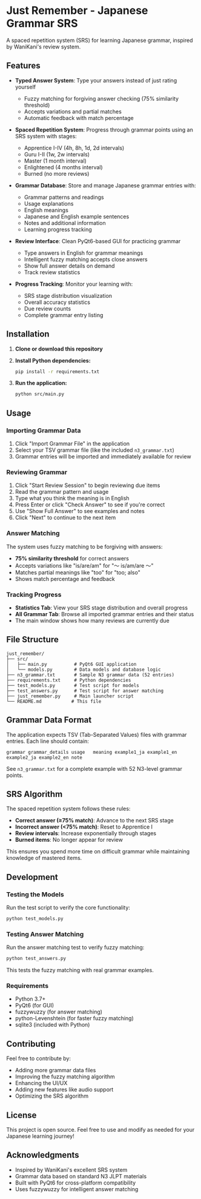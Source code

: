 # Just Remember - Japanese Grammar SRS

A spaced repetition system (SRS) for learning Japanese grammar, inspired by WaniKani's review system.

## Features

- **Typed Answer System**: Type your answers instead of just rating yourself
  - Fuzzy matching for forgiving answer checking (75% similarity threshold)
  - Accepts variations and partial matches
  - Automatic feedback with match percentage

- **Spaced Repetition System**: Progress through grammar points using an SRS system with stages:
  - Apprentice I-IV (4h, 8h, 1d, 2d intervals)
  - Guru I-II (1w, 2w intervals)  
  - Master (1 month interval)
  - Enlightened (4 months interval)
  - Burned (no more reviews)

- **Grammar Database**: Store and manage Japanese grammar entries with:
  - Grammar patterns and readings
  - Usage explanations
  - English meanings
  - Japanese and English example sentences
  - Notes and additional information
  - Learning progress tracking

- **Review Interface**: Clean PyQt6-based GUI for practicing grammar
  - Type answers in English for grammar meanings
  - Intelligent fuzzy matching accepts close answers
  - Show full answer details on demand
  - Track review statistics

- **Progress Tracking**: Monitor your learning with:
  - SRS stage distribution visualization
  - Overall accuracy statistics
  - Due review counts
  - Complete grammar entry listing

## Installation

1. **Clone or download this repository**

2. **Install Python dependencies:**
   ```bash
   pip install -r requirements.txt
   ```

3. **Run the application:**
   ```bash
   python src/main.py
   ```

## Usage

### Importing Grammar Data

1. Click "Import Grammar File" in the application
2. Select your TSV grammar file (like the included `n3_grammar.txt`)
3. Grammar entries will be imported and immediately available for review

### Reviewing Grammar

1. Click "Start Review Session" to begin reviewing due items
2. Read the grammar pattern and usage
3. Type what you think the meaning is in English
4. Press Enter or click "Check Answer" to see if you're correct
5. Use "Show Full Answer" to see examples and notes
6. Click "Next" to continue to the next item

### Answer Matching

The system uses fuzzy matching to be forgiving with answers:
- **75% similarity threshold** for correct answers
- Accepts variations like "is/are/am" for "～ is/am/are ～"
- Matches partial meanings like "too" for "too; also"
- Shows match percentage and feedback

### Tracking Progress

- **Statistics Tab**: View your SRS stage distribution and overall progress
- **All Grammar Tab**: Browse all imported grammar entries and their status
- The main window shows how many reviews are currently due

## File Structure

```
just_remember/
├── src/
│   ├── main.py          # PyQt6 GUI application
│   └── models.py        # Data models and database logic
├── n3_grammar.txt       # Sample N3 grammar data (52 entries)
├── requirements.txt     # Python dependencies  
├── test_models.py       # Test script for models
├── test_answers.py      # Test script for answer matching
├── just_remember.py     # Main launcher script
└── README.md           # This file
```

## Grammar Data Format

The application expects TSV (Tab-Separated Values) files with grammar entries. Each line should contain:

```
grammar	grammar_details	usage	meaning	example1_ja	example1_en	example2_ja	example2_en	note
```

See `n3_grammar.txt` for a complete example with 52 N3-level grammar points.

## SRS Algorithm

The spaced repetition system follows these rules:

- **Correct answer (≥75% match)**: Advance to the next SRS stage
- **Incorrect answer (<75% match)**: Reset to Apprentice I
- **Review intervals**: Increase exponentially through stages
- **Burned items**: No longer appear for review

This ensures you spend more time on difficult grammar while maintaining knowledge of mastered items.

## Development

### Testing the Models

Run the test script to verify the core functionality:

```bash
python test_models.py
```

### Testing Answer Matching

Run the answer matching test to verify fuzzy matching:

```bash
python test_answers.py
```

This tests the fuzzy matching with real grammar examples.

### Requirements

- Python 3.7+
- PyQt6 (for GUI)
- fuzzywuzzy (for answer matching)
- python-Levenshtein (for faster fuzzy matching)
- sqlite3 (included with Python)

## Contributing

Feel free to contribute by:

- Adding more grammar data files
- Improving the fuzzy matching algorithm
- Enhancing the UI/UX
- Adding new features like audio support
- Optimizing the SRS algorithm

## License

This project is open source. Feel free to use and modify as needed for your Japanese learning journey!

## Acknowledgments

- Inspired by WaniKani's excellent SRS system
- Grammar data based on standard N3 JLPT materials
- Built with PyQt6 for cross-platform compatibility
- Uses fuzzywuzzy for intelligent answer matching
